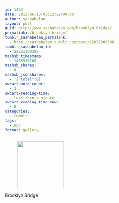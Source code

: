 ```yaml
---
id: 1403
date: 2013-06-13T06:13:29+00:00
author: sashabelan
layout: post
guid: http://www.sashabelan.com/brooklyn-bridge/
permalink: /brooklyn-bridge/
tumblr_sashabelan_permalink:
  - http://sashabelan.tumblr.com/post/52851300388
tumblr_sashabelan_id:
  - 52851300388
mashsb_timestamp:
  - 1465915168
mashsb_shares:
  - 0
mashsb_jsonshares:
  - '{"total":0}'
swcart-word-count:
  - 3
swcart-reading-time:
  - less then a minute
swcart-reading-time-raw:
  - 0
categories:
  - tumblr
tags:
  - nyc
format: gallery
---
```

<div id='gallery-454' class='gallery galleryid-1403 gallery-columns-3 gallery-size-thumbnail'>
  <figure class='gallery-item'> 
  
  <div class='gallery-icon landscape'>
    <a href='http://www.sashabelan.ru/brooklyn-bridge/attachment/1404/'><img width="150" height="150" src="http://www.sashabelan.ru/wp-content/uploads/2013/06/tumblr_mobimhIq5w1qarj97o1_500-150x150.jpg" class="attachment-thumbnail size-thumbnail" alt="" /></a>
  </div></figure>
</div>

Brooklyn Bridge